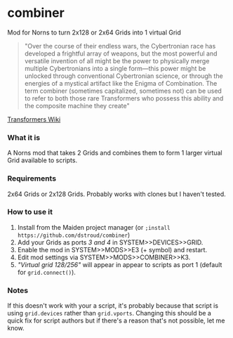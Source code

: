 # combiner
Mod for Norns to turn 2x128 or 2x64 Grids into 1 virtual Grid

>"Over the course of their endless wars, the Cybertronian race has developed a frightful array of weapons, but the most powerful and versatile invention of all might be the power to physically merge multiple Cybertronians into a single form—this power might be unlocked through conventional Cybertronian science, or through the energies of a mystical artifact like the Enigma of Combination. The term combiner (sometimes capitalized, sometimes not) can be used to refer to both those rare Transformers who possess this ability and the composite machine they create"

[Transformers Wiki](https://tfwiki.net/wiki/Combiner)

### What it is
A Norns mod that takes 2 Grids and combines them to form 1 larger virtual Grid available to scripts.

### Requirements
2x64 Grids or 2x128 Grids. Probably works with clones but I haven't tested.

### How to use it
1. Install from the Maiden project manager (or `;install https://github.com/dstroud/combiner`)
2. Add your Grids as ports *3 and 4* in SYSTEM>>DEVICES>>GRID.
3. Enable the mod in SYSTEM>>MODS>>E3 (+ symbol) and restart.
4. Edit mod settings via SYSTEM>>MODS>>COMBINER>>K3.
5. *"Virtual grid 128/256"* will appear in appear to scripts as port 1 (default for `grid.connect()`).

### Notes
If this doesn't work with your a script, it's probably because that script is using `grid.devices` rather than `grid.vports`. Changing this should be a quick fix for script authors but if there's a reason that's not possible, let me know.
